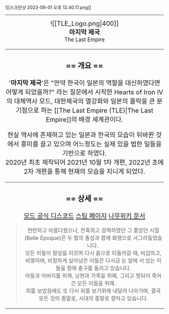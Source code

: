 ![[스크린샷 2023-09-01 오후 12.40.17.png]]

-----



 <big><big><center> ![[TLE_Logo.png|400]]<br>**마지막 제국**<br><small>The Last Empire<small><center> <big> <big>


-----


### == 개요 ==

'**마지막 제국**'은 "만약 한국이 일본의 역할을 대신하였다면 어떻게 되었을까?" 라는 질문에서 시작한 Hearts of Iron IV의 대체역사 모드, 대한제국의 열강화와 일본의 몰락을 큰 분기점으로 하는 [[The Last Empire (TLE)|The Last Empire]]의 배경 세계관이다.

현실 역사에 존재하고 있는 일본과 한국의 모습이 뒤바뀐 것에서 흥미를 끌고 있으며 어느정도는 실제 있을 법한 일들을 기반으로 하였다.  
2020년 최초 제작되어 2021년 10월 1차 개편, 2022년 초에 2차 개편을 통해 현재의 모습을 지니게 되었다.


-----


### == 상세 ==

[모드 공식 디스코드](https://discord.gg/KfWPUTgqGz)
[스팀 페이지](https://steamcommunity.com/sharedfiles/filedetails/?id=2263813821) 
[나무위키 문서](https://namu.wiki/w/THE%20LAST%20EMPIRE)

> <small>찬란하고 아름다웠으나, 잔혹하고 끔찍하였던 그 좋았던 시절(Belle Époque)은 두 발의 총성과 함께 화염으로 사그라들었습니다.   
 모든 이들이 함성을 지르며 다시 흙으로 되돌아갈 때, 비겁하고, 비열하며, 비참하게 살아남은 이들은 다시금 눈 앞에 서 있는 이들을 향해 총구를 돌리고 있습니다.  
 아들과 아버지를 위해, 남편과 가족을 위해, 그리고 헛되이 죽어간 모든 이들을 위해.  
피를 보았음에도 또 다시 피를 보기위해 내달려 나아가며, 결국 모든 것의 종말로, 시대의 종말로 향하고 있습니다.  <small>


-----